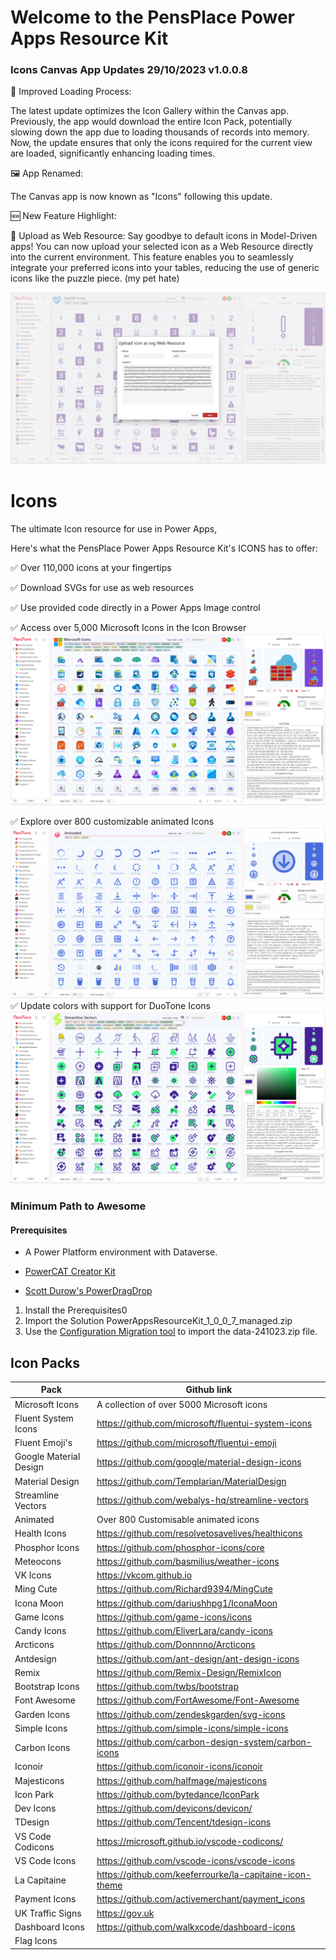 # Welcome to the PensPlace Power Apps Resource Kit


### Icons Canvas App Updates 29/10/2023 v1.0.0.8

🔄 Improved Loading Process: 

The latest update optimizes the Icon Gallery within the Canvas app. Previously, the app would download the entire Icon Pack, potentially slowing down the app due to loading thousands of records into memory. Now, the update ensures that only the icons required for the current view are loaded, significantly enhancing loading times.

🖼️ App Renamed: 

The Canvas app is now known as "Icons" following this update.

🆕 New Feature Highlight:

🧩 Upload as Web Resource: Say goodbye to default icons in Model-Driven apps! You can now upload your selected icon as a Web Resource directly into the current environment. This feature enables you to seamlessly integrate your preferred icons into your tables, reducing the use of generic icons like the puzzle piece. (my pet hate)

![Web Resource](/Assets/webresource.png)

# Icons

The ultimate Icon resource for use in Power Apps, 

Here's what the PensPlace Power Apps Resource Kit's ICONS has to offer:

✅ Over 110,000 icons at your fingertips

✅ Download SVGs for use as web resources

✅ Use provided code directly in a Power Apps Image control

✅ Access over 5,000 Microsoft Icons in the Icon Browser
![Icon Browser](/Assets/ms-icons.png)

✅ Explore over 800 customizable animated Icons
![Animated Icons](/Assets/animated.gif)
✅ Update colors with support for DuoTone Icons
![DuoTone Colors](/Assets/duo-icons.png)

### Minimum Path to Awesome

#### Prerequisites
- A Power Platform environment with Dataverse.

- [PowerCAT Creator Kit](https://github.com/microsoft/powercat-creator-kit)
- [Scott Durow's PowerDragDrop](https://github.com/scottdurow/power-drag-drop)

1. Install the Prerequisites0 
2. Import the Solution PowerAppsResourceKit_1_0_0_7_managed.zip 
3. Use the [Configuration Migration tool](https://learn.microsoft.com/en-us/power-platform/alm/configure-and-deploy-tools) to import the data-241023.zip file.

## Icon Packs

| Pack | Github link |
|--------------|-----------------|
| Microsoft Icons | A collection of over 5000 Microsoft icons|
| Fluent System Icons | https://github.com/microsoft/fluentui-system-icons|
| Fluent Emoji's | https://github.com/microsoft/fluentui-emoji|
| Google Material Design | https://github.com/google/material-design-icons|
| Material Design | https://github.com/Templarian/MaterialDesign|
| Streamline Vectors |  https://github.com/webalys-hq/streamline-vectors |
| Animated | Over 800 Customisable animated icons |
| Health Icons | https://github.com/resolvetosavelives/healthicons|
| Phosphor Icons |https://github.com/phosphor-icons/core|
| Meteocons | https://github.com/basmilius/weather-icons|
| VK Icons | https://vkcom.github.io|
| Ming Cute | https://github.com/Richard9394/MingCute |
| Icona Moon | https://github.com/dariushhpg1/IconaMoon |
| Game Icons | https://github.com/game-icons/icons|
| Candy Icons | https://github.com/EliverLara/candy-icons|
| Arcticons | https://github.com/Donnnno/Arcticons|
| Antdesign | https://github.com/ant-design/ant-design-icons |
| Remix | https://github.com/Remix-Design/RemixIcon|
| Bootstrap Icons | https://github.com/twbs/bootstrap|
| Font Awesome | https://github.com/FortAwesome/Font-Awesome|
| Garden Icons | https://github.com/zendeskgarden/svg-icons|
| Simple Icons | https://github.com/simple-icons/simple-icons|
| Carbon Icons | https://github.com/carbon-design-system/carbon-icons | 
| Iconoir | https://github.com/iconoir-icons/iconoir|
| Majesticons | https://github.com/halfmage/majesticons |
| Icon Park | https://github.com/bytedance/IconPark|
| Dev Icons | https://github.com/devicons/devicon/|
| TDesign | https://github.com/Tencent/tdesign-icons |
| VS Code Codicons| https://microsoft.github.io/vscode-codicons/|
| VS Code Icons | https://github.com/vscode-icons/vscode-icons|
| La Capitaine | https://github.com/keeferrourke/la-capitaine-icon-theme|
| Payment Icons | https://github.com/activemerchant/payment_icons|
| UK Traffic Signs | https://gov.uk|
| Dashboard Icons | https://github.com/walkxcode/dashboard-icons|
| Flag Icons | |















